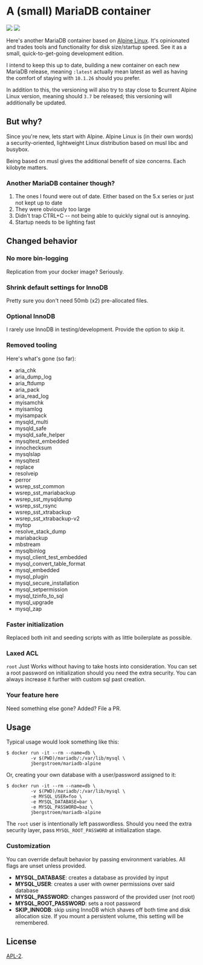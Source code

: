 # A (small) MariaDB container

[![](https://images.microbadger.com/badges/version/jbergstroem/mariadb-alpine.svg)](https://microbadger.com/images/jbergstroem/mariadb-alpine "Get your own version badge on microbadger.com") [![](https://images.microbadger.com/badges/image/jbergstroem/mariadb-alpine.svg)](https://microbadger.com/images/jbergstroem/mariadb-alpine "Get your own image badge on microbadger.com") 

Here's another MariaDB container based on [Alpine Linux][1]. It's opinionated and trades tools and functionality for disk size/startup speed. See it as a small, quick-to-get-going development edition.

I intend to keep this up to date, building a new container on each new MariaDB release, meaning `:latest` actually mean latest as well as having the comfort of staying with `10.1.26` should you prefer.

In addition to this, the versioning will also try to stay close to $current Alpine Linux version, meaning should `3.7` be released; this versioning will additionally be updated.

[1]: https://alpinelinux.org


## But why?

Since you're new, lets start with Alpine. Alpine Linux is (in their own words) a security-oriented, lightweight Linux distribution based on musl libc and busybox.

Being based on musl gives the additional benefit of size concerns. Each kilobyte matters.

### Another MariaDB container though?

1.  The ones I found were out of date. Either based on the 5.x series or just not kept up to date
2.  They were obviously too large
3.  Didn't trap CTRL+C -- not being able to quickly signal out is annoying.
4.  Startup needs to be lighting fast


## Changed behavior

### No more bin-logging

Replication from your docker image? Seriously.

### Shrink default settings for InnoDB

Pretty sure you don't need 50mb (x2) pre-allocated files.

### Optional InnoDB

I rarely use InnoDB in testing/development. Provide the option to skip it.

### Removed tooling

Here's what's gone (so far):
-   aria_chk
-   aria_dump_log
-   aria_ftdump
-   aria_pack
-   aria_read_log
-   myisamchk
-   myisamlog
-   myisampack
-   mysqld_multi
-   mysqld_safe
-   mysqld_safe_helper
-   mysqltest_embedded
-   innochecksum
-   mysqlslap
-   mysqltest
-   replace
-   resolveip
-   perror
-   wsrep_sst_common
-   wsrep_sst_mariabackup
-   wsrep_sst_mysqldump
-   wsrep_sst_rsync
-   wsrep_sst_xtrabackup
-   wsrep_sst_xtrabackup-v2
-   mytop
-   resolve_stack_dump
-   mariabackup
-   mbstream
-   mysqlbinlog
-   mysql_client_test_embedded
-   mysql_convert_table_format
-   mysql_embedded
-   mysql_plugin
-   mysql_secure_installation
-   mysql_setpermission
-   mysql_tzinfo_to_sql
-   mysql_upgrade
-   mysql_zap

### Faster initialization

Replaced both init and seeding scripts with as little boilerplate as possible.

### Laxed ACL

`root` Just Works without having to take hosts into consideration. You can set a root password on initialization should you need the extra security. You can
always increase it further with custom sql past creation.

### Your feature here

Need something else gone? Added? File a PR.


## Usage

Typical usage would look something like this:
```console
$ docker run -it --rm --name=db \
         -v $(PWD)/mariadb/:/var/lib/mysql \
         jbergstroem/mariadb-alpine
```

Or, creating your own database with a user/password assigned to it:
```console
$ docker run -it --rm --name=db \
         -v $(PWD)/mariadb/:/var/lib/mysql \
         -e MYSQL_USER=foo \
         -e MYSQL_DATABASE=bar \
         -e MYSQL_PASSWORD=baz \
         jbergstroem/mariadb-alpine
```

The `root` user is intentionally left passwordless. Should you need the extra security layer, pass `MYSQL_ROOT_PASSWORD` at initialization stage.

### Customization

You can override default behavior by passing environment variables. All flags
are unset unless provided.

-   **MYSQL_DATABASE**: creates a database as provided by input
-   **MYSQL_USER**: creates a user with owner permissions over said database
-   **MYSQL_PASSWORD**: changes password of the provided user (not root)
-   **MYSQL_ROOT_PASSWORD**: sets a root password
-   **SKIP_INNODB**: skip using InnoDB which shaves off both time and
                     disk allocation size. If you mount a persistent volume, 
                     this setting will be remembered.


## License

[APL-2](./LICENSE).
